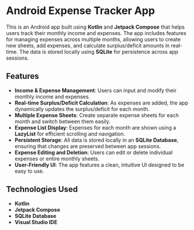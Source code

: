 # Android Expense Tracker App

This is an Android app built using **Kotlin** and **Jetpack Compose** that helps users track their monthly income and expenses. The app includes features for managing expenses across multiple months, allowing users to create new sheets, add expenses, and calculate surplus/deficit amounts in real-time. The data is stored locally using **SQLite** for persistence across app sessions.

## Features

- **Income & Expense Management**: Users can input and modify their monthly income and expenses.
- **Real-time Surplus/Deficit Calculation**: As expenses are added, the app dynamically updates the surplus/deficit for each month.
- **Multiple Expense Sheets**: Create separate expense sheets for each month and switch between them easily.
- **Expense List Display**: Expenses for each month are shown using a **LazyList** for efficient scrolling and navigation.
- **Persistent Storage**: All data is stored locally in an **SQLite Database**, ensuring that changes are preserved between app sessions.
- **Expense Editing and Deletion**: Users can edit or delete individual expenses or entire monthly sheets.
- **User-Friendly UI**: The app features a clean, intuitive UI designed to be easy to use.

## Technologies Used

- **Kotlin**
- **Jetpack Compose**
- **SQLite Database**
- **Visual Studio IDE**


